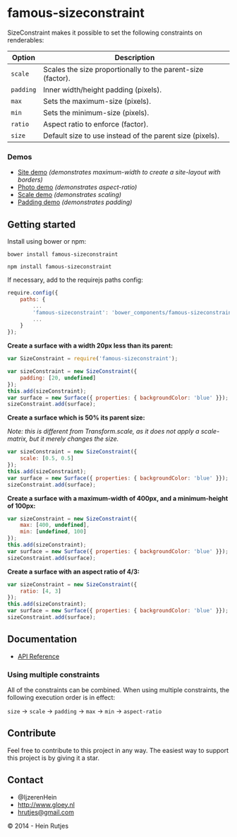 famous-sizeconstraint
==========

SizeConstraint makes it possible to set the following constraints on renderables:

|Option|Description|
|--------|-----------|
|```scale```|Scales the size proportionally to the parent-size (factor).|
|```padding```|Inner width/height padding (pixels).|
|```max```|Sets the maximum-size (pixels).|
|```min```|Sets the minimum-size (pixels).|
|```ratio```|Aspect ratio to enforce (factor).|
|```size```|Default size to use instead of the parent size (pixels).|

### Demos

- [Site demo](https://rawgit.com/IjzerenHein/famous-sizeconstraint/master/examples/site/index.html) *(demonstrates maximum-width to create a site-layout with borders)*
- [Photo demo](https://rawgit.com/IjzerenHein/famous-sizeconstraint/master/examples/photo/index.html) *(demonstrates aspect-ratio)*
- [Scale demo](https://rawgit.com/IjzerenHein/famous-sizeconstraint/master/examples/scale/index.html) *(demonstrates scaling)*
- [Padding demo](https://rawgit.com/IjzerenHein/famous-sizeconstraint/master/examples/padding/index.html) *(demonstrates padding)*

## Getting started

Install using bower or npm:

    bower install famous-sizeconstraint

    npm install famous-sizeconstraint

If necessary, add to the requirejs paths config:

```javascript
require.config({
    paths: {
        ...
        'famous-sizeconstraint': 'bower_components/famous-sizeconstraint/SizeConstraint',
        ...
    }
});
```

**Create a surface with a width 20px less than its parent:**

```javascript
var SizeConstraint = require('famous-sizeconstraint');

var sizeConstraint = new SizeConstraint({
	padding: [20, undefined]
});
this.add(sizeConstraint);
var surface = new Surface({ properties: { backgroundColor: 'blue' }});
sizeConstraint.add(surface);
```

**Create a surface which is 50% its parent size:**

*Note: this is different from Transform.scale, as it does not apply a scale-matrix, but it merely changes the size.*

```javascript
var sizeConstraint = new SizeConstraint({
	scale: [0.5, 0.5]
});
this.add(sizeConstraint);
var surface = new Surface({ properties: { backgroundColor: 'blue' }});
sizeConstraint.add(surface);
```

**Create a surface with a maximum-width of 400px, and a minimum-height of 100px:**

```javascript
var sizeConstraint = new SizeConstraint({
    max: [400, undefined],
    min: [undefined, 100]
});
this.add(sizeConstraint);
var surface = new Surface({ properties: { backgroundColor: 'blue' }});
sizeConstraint.add(surface);
```

**Create a surface with an aspect ratio of 4/3:**

```javascript
var sizeConstraint = new SizeConstraint({
    ratio: [4, 3]
});
this.add(sizeConstraint);
var surface = new Surface({ properties: { backgroundColor: 'blue' }});
sizeConstraint.add(surface);
```

## Documentation

* [API Reference](docs/SizeConstraint.md)

### Using multiple constraints

All of the constraints can be combined. When using multiple constraints, the
following execution order is in effect:

```size``` -> ```scale``` -> ```padding``` -> ```max``` -> ```min``` -> ```aspect-ratio```

## Contribute

Feel free to contribute to this project in any way. The easiest way to support this project is by giving it a star.

## Contact
- 	@IjzerenHein
- 	http://www.gloey.nl
- 	hrutjes@gmail.com

© 2014 - Hein Rutjes
